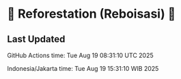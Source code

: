 
# 🌳 Reforestation (Reboisasi) 🌲

## Last Updated

GitHub Actions time: Tue Aug 19 08:31:10 UTC 2025

Indonesia/Jakarta time: Tue Aug 19 15:31:10 WIB 2025
